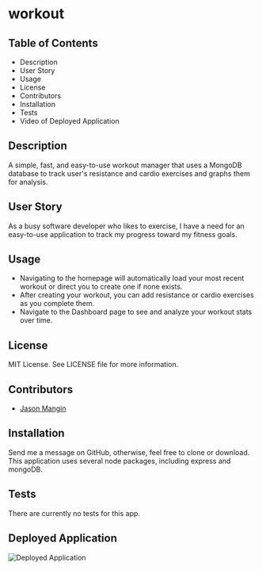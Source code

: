 # workout

## **Table of Contents**

* Description
* User Story
* Usage
* License
* Contributors
* Installation
* Tests
* Video of Deployed Application

## **Description**

A simple, fast, and easy-to-use workout manager that uses a MongoDB database to track user's resistance and cardio exercises and graphs them for analysis.

## **User Story**

As a busy software developer who likes to exercise, I have a need for an easy-to-use application to track my progress toward my fitness goals.

## **Usage**

* Navigating to the homepage will automatically load your most recent workout or direct you to create one if none exists.
* After creating your workout, you can add resistance or cardio exercises as you complete them.
* Navigate to the Dashboard page to see and analyze your workout stats over time.

## **License**

MIT License. See LICENSE file for more information.

## **Contributors**

* [Jason Mangin](https://github.com/Jollyrgr83)

## **Installation**

Send me a message on GitHub, otherwise, feel free to clone or download. This application uses several node packages, including express and mongoDB.

## **Tests**

There are currently no tests for this app.

## **Deployed Application**

![Deployed Application](https://floating-taiga-47773.herokuapp.com/)
